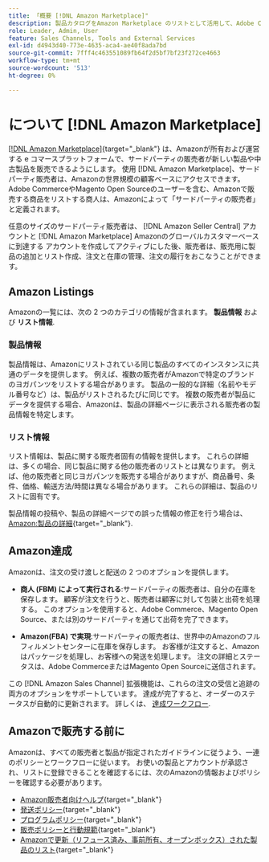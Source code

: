 ```yaml
---
title: 「概要 [!DNL Amazon Marketplace]"
description: 製品カタログをAmazon Marketplace のリストとして活用して、Adobe CommerceまたはMagento Open Sourceストアのリーチを拡大します。
role: Leader, Admin, User
feature: Sales Channels, Tools and External Services
exl-id: d4943d40-773e-4635-aca4-ae40f8ada7bd
source-git-commit: 7fff4c463551089fb64f2d5bf7bf23f272ce4663
workflow-type: tm+mt
source-wordcount: '513'
ht-degree: 0%

---
```


# について [!DNL Amazon Marketplace]

[[!DNL Amazon Marketplace]](https://sell.amazon.com/){target="_blank"} は、Amazonが所有および運営する e コマースプラットフォームで、サードパーティの販売者が新しい製品や中古製品を販売できるようにします。 使用 [!DNL Amazon Marketplace]、サードパーティ販売者は、Amazonの世界規模の顧客ベースにアクセスできます。 Adobe CommerceやMagento Open Sourceのユーザーを含む、Amazonで販売する商品をリストする商人は、Amazonによって「サードパーティの販売者」と定義されます。

任意のサイズのサードパーティ販売者は、 [!DNL Amazon Seller Central] アカウントと [!DNL Amazon Marketplace] Amazonのグローバルカスタマーベースに到達する アカウントを作成してアクティブにした後、販売者は、販売用に製品の追加とリスト作成、注文と在庫の管理、注文の履行をおこなうことができます。

## Amazon Listings

Amazonの一覧には、次の 2 つのカテゴリの情報が含まれます。 **製品情報** および **リスト情報**.

### 製品情報

製品情報は、Amazonにリストされている同じ製品のすべてのインスタンスに共通のデータを提供します。 例えば、複数の販売者がAmazonで特定のブランドのヨガパンツをリストする場合があります。 製品の一般的な詳細（名前やモデル番号など）は、製品がリストされるたびに同じです。 複数の販売者が製品にデータを提供する場合、Amazonは、製品の詳細ページに表示される販売者の製品情報を特定します。

### リスト情報

リスト情報は、製品に関する販売者固有の情報を提供します。 これらの詳細は、多くの場合、同じ製品に関する他の販売者のリストとは異なります。 例えば、他の販売者と同じヨガパンツを販売する場合がありますが、商品番号、条件、価格、輸送方法/時間は異なる場合があります。 これらの詳細は、製品のリストに固有です。

製品情報の投稿や、製品の詳細ページでの誤った情報の修正を行う場合は、 [Amazon:製品の詳細](https://sellercentral.amazon.com/gp/help/external/200335450){target="_blank"}.

## Amazon達成

Amazonは、注文の受け渡しと配送の 2 つのオプションを提供します。

- **商人 (FBM) によって実行される**:サードパーティの販売者は、自分の在庫を保存します。 顧客が注文を行うと、販売者は顧客に対して包装と出荷を処理する。 このオプションを使用すると、Adobe Commerce、Magento Open Source、または別のサードパーティを通じて出荷を完了できます。

- **Amazon(FBA) で実現**:サードパーティの販売者は、世界中のAmazonのフルフィルメントセンターに在庫を保存します。 お客様が注文すると、Amazonはパッケージを処理し、お客様への発送を処理します。 注文の詳細とステータスは、Adobe CommerceまたはMagento Open Sourceに送信されます。

この [!DNL Amazon Sales Channel] 拡張機能は、これらの注文の受信と追跡の両方のオプションをサポートしています。 達成が完了すると、オーダーのステータスが自動的に更新されます。 詳しくは、 [達成ワークフロー](./fulfillment-workflows.md).

## Amazonで販売する前に

Amazonは、すべての販売者と製品が指定されたガイドラインに従うよう、一連のポリシーとワークフローに従います。 お使いの製品とアカウントが承認され、リストに登録できることを確認するには、次のAmazonの情報およびポリシーを確認する必要があります。

- [Amazon販売者向けヘルプ](https://sellercentral.amazon.com/gp/help/external/help-page.html?itemID=2&amp;language=en_US/){target="_blank"}
- [発送ポリシー](https://sellercentral.amazon.com/gp/help/external/201901620?language=en-US){target="_blank"}
- [プログラムポリシー](https://sellercentral.amazon.com/gp/help/external/521?language=en-US){target="_blank"}
- [販売ポリシーと行動規範](https://sellercentral.amazon.com/gp/help/external/1801?language=en-US){target="_blank"}
- [Amazonで更新（リフュース済み、事前所有、オープンボックス）された製品のリスト](https://sell.amazon.com/programs/renewed){target="_blank"}
